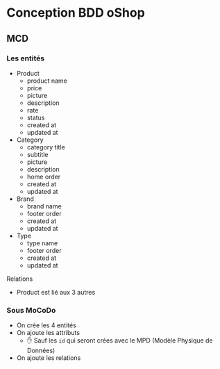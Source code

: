 # Conception BDD oShop

## MCD

### Les entités

- Product
  - product name
  - price
  - picture
  - description
  - rate
  - status
  - created at
  - updated at
- Category
  - category title
  - subtitle
  - picture
  - description
  - home order
  - created at
  - updated at
- Brand
  - brand name
  - footer order
  - created at
  - updated at
- Type
  - type name
  - footer order
  - created at
  - updated at

Relations
- Product est lié aux 3 autres

### Sous MoCoDo

- On crée les 4 entités
- On ajoute les attributs
  - :hand: Sauf les `id` qui seront crées avec le MPD (Modèle Physique de Données)
- On ajoute les relations
